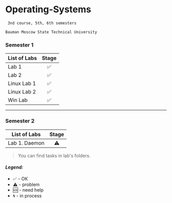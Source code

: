 # Operating-Systems
     3nd course, 5th, 6th semesters

    Bauman Moscow State Technical University

### Semester 1


| List of Labs  |     Stage     |
| ------------- |:-------------:|
| Lab 1|✅|
| Lab 2|✅|
| Linux Lab 1|✅|
| Linux Lab 2|✅|
| Win Lab|✅|

<hr>

### Semester 2


| List of Labs  |     Stage     |
| ------------- |:-------------:|
|Lab 1. Daemon|⚠️ |

> You can find tasks in lab's folders.

#### <i>Legend:</i>
<ul>
<li>✅ - ОК
<li>⚠️ - problem
<li>🆘 - need help
<li>🌀 - in process
</ul>
